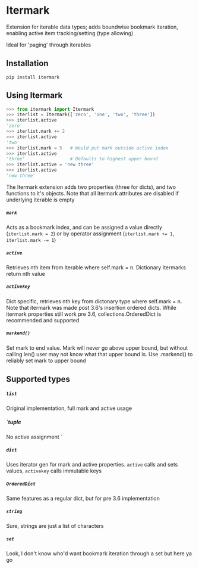 # Itermark
Extension for iterable data types; adds boundwise bookmark iteration, enabling active item
tracking/setting (type allowing)

Ideal for 'paging' through iterables

## Installation
```
pip install itermark
```

## Using Itermark
 ```python
>>> from itermark import Itermark
>>> iterlist = Itermark(['zero', 'one', 'two', 'three'])
>>> iterlist.active
'zero'
>>> iterlist.mark += 2
>>> iterlist.active
'two'
>>> iterlist.mark = 5   # Would put mark outside active index
>>> iterlist.active
'three'                 # Defaults to highest upper bound
>>> iterlist.active = 'new three'
>>> iterlist.active
'new three'
```
The Itermark extension adds two properties (three for dicts), and two functions to it's objects.
Note that all itermark attributes are disabled if underlying iterable is empty  

##### `mark` 
Acts as a bookmark index, and can be assigned a value directly (`iterlist.mark = 2`) or by operator assignment
(`iterlist.mark += 1`, `iterlist.mark -= 1`)

##### `active` 
Retrieves nth item from iterable where self.mark = n. Dictionary Itermarks return nth value 

##### `activekey` 
Dict specific, retrieves nth key from dictonary type where self.mark = n. 
Note that itermark was made post 3.6's insertion ordered dicts. While itermark properties still work
pre 3.6, collections.OrderedDict is recommended and supported

##### `markend()`
Set mark to end value. Mark will never go above upper bound, but without calling len() user may not
know what that upper bound is. Use .markend() to reliably set mark to upper bound

## Supported types

##### `list`
Original implementation, full mark and active usage

##### `tuple
No active assignment
`
##### `dict`
Uses iterator gen for mark and active properties. `active` calls and sets values, 
`activekey` calls immutable keys

##### `OrderedDict`
Same features as a regular dict, but for pre 3.6 implementation

##### `string`
Sure, strings are just a list of characters

##### `set`
Look, I don't know who'd want bookmark iteration through a set but here ya go
